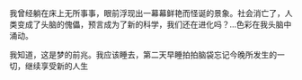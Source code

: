 我曾经躺在床上无所事事，眼前浮现出一幕幕鲜艳而怪诞的景象。社会消亡了，人类变成了头脑的傀儡，预言成为了新的科学，我们还在进化吗？...色彩在我头脑中涌动。

我知道，这是梦的前兆。我应该睡去，第二天早睡拍拍脑袋忘记今晚所发生的一切，继续享受新的人生